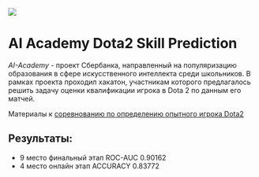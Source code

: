 ![](https://habrastorage.org/webt/35/br/pa/35brpa1ufsycwqxpb58ikycpxs4.jpeg)
# AI Academy Dota2 Skill Prediction
*AI-Academy* - проект Сбербанка, направленный на популяризацию образования в сфере искусственного интеллекта среди школьников. В рамках проекта проходил хакатон, участникам которого предлагалось решить задачу оценки квалификации игрока в Dota 2 по данным его матчей.

Материалы к [соревнованию по определению опытного игрока Dota2](https://contest.ai-academy.ru/competition)

## Результаты:

* 9 место финальный этап ROC-AUC 0.90162
* 4 место онлайн этап ACCURACY 0.83772
